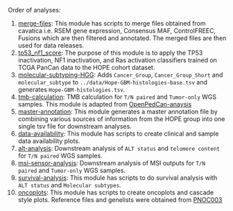 
Order of analyses:

1. [merge-files](https://github.com/d3b-center/hope-cohort-analysis/tree/master/analyses/merge-files): This module has scripts to merge files obtained from cavatica i.e. RSEM gene expression, Consensus MAF, ControlFREEC, Fusions which are then filtered and annotated. The merged files are then used for data releases.
2. [tp53_nf1_score](https://github.com/d3b-center/hope-cohort-analysis/tree/master/analyses/tp53_nf1_score): The purpose of this module is to apply the TP53 inactivation, NF1 inactivation, and Ras activation classifiers trained on TCGA PanCan data to the HOPE cohort dataset.
3. [molecular-subtyping-HGG](https://github.com/d3b-center/hope-cohort-analysis/tree/master/analyses/molecular-subtyping-HGG): Adds `Cancer_Group`, `Cancer_Group_Short` and `molecular_subtype` to `../data/Hope-GBM-histologies-base.tsv` and generates `Hope-GBM-histologies.tsv`.
4. [tmb-calculation](https://github.com/d3b-center/hope-cohort-analysis/tree/master/analyses/tmb-calculation): TMB calculation for `T/N paired` and `Tumor-only` WGS samples. This module is adapted from [OpenPedCan-anaysis](https://github.com/d3b-center/OpenPedCan-analysis/tree/dev/analyses/tmb-calculation)
5. [master-annotation](https://github.com/d3b-center/hope-cohort-analysis/tree/master/analyses/master-annotation): This module generates a master annotation file by combining various sources of information from the HOPE group into one single tsv file for downstream analyses.
6. [data-availability](https://github.com/d3b-center/hope-cohort-analysis/tree/master/analyses/data-availability): This module has scripts to create clinical and sample data availability plots.
7. [alt-analysis](https://github.com/d3b-center/hope-cohort-analysis/tree/master/analyses/alt-analysis): Downstream analysis of `ALT status` and `telomere content` for `T/N paired` WGS samples. 
8. [msi-sensor-analysis](https://github.com/d3b-center/hope-cohort-analysis/tree/master/analyses/msi-sensor-analysis): Downstream analysis of MSI outputs for `T/N paired` and `Tumor-only` WGS samples. 
9. [survival-analysis](https://github.com/d3b-center/hope-cohort-analysis/tree/master/analyses/survival-analysis): This module has scripts to do survival analysis with `ALT status` and `Molecular subtypes`.  
10. [oncoplots](https://github.com/d3b-center/hope-cohort-analysis/tree/master/analyses/oncoplots): This module has scripts to create oncoplots and cascade style plots. Reference files and genelists were obtained from [PNOC003](https://github.com/d3b-center/d3b-pnoc003-HGG-DMG-omics/tree/master/analyses/Oncoplot)
